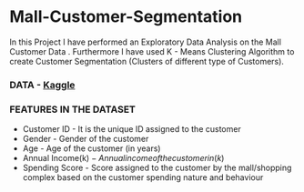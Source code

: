 # Mall-Customer-Segmentation

In this Project I have performed  an Exploratory Data Analysis on the Mall Customer Data . Furthermore I have  used K - Means Clustering Algorithm to create Customer Segmentation (Clusters of different type of Customers).
 
  ### DATA   -   [Kaggle](https://www.kaggle.com/vjchoudhary7/customer-segmentation-tutorial-in-python?select=Mall_Customers.csv) 
### FEATURES IN THE DATASET 
- Customer ID - It is the unique ID assigned to the customer
- Gender - Gender of the customer
- Age - Age of the customer (in years)
- Annual Income(k$) - Annual income of the customer in (k$)
- Spending Score - Score assigned to the customer by the mall/shopping complex based on the customer spending nature and behaviour
